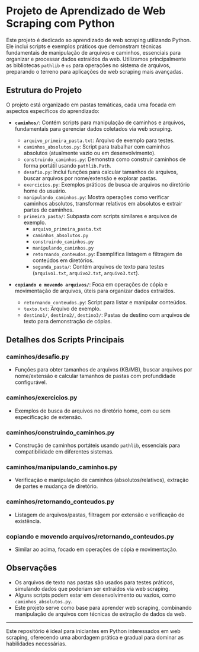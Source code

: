 # Projeto de Aprendizado de Web Scraping com Python

Este projeto é dedicado ao aprendizado de web scraping utilizando Python. Ele inclui scripts e exemplos práticos que demonstram técnicas fundamentais de manipulação de arquivos e caminhos, essenciais para organizar e processar dados extraídos da web. Utilizamos principalmente as bibliotecas `pathlib` e `os` para operações no sistema de arquivos, preparando o terreno para aplicações de web scraping mais avançadas.

## Estrutura do Projeto

O projeto está organizado em pastas temáticas, cada uma focada em aspectos específicos do aprendizado:

- **`caminhos/`**: Contém scripts para manipulação de caminhos e arquivos, fundamentais para gerenciar dados coletados via web scraping.
  - `arquivo_primeira_pasta.txt`: Arquivo de exemplo para testes.
  - `caminhos_absolutos.py`: Script para trabalhar com caminhos absolutos (atualmente vazio ou em desenvolvimento).
  - `construindo_caminhos.py`: Demonstra como construir caminhos de forma portátil usando `pathlib.Path`.
  - `desafio.py`: Inclui funções para calcular tamanhos de arquivos, buscar arquivos por nome/extensão e explorar pastas.
  - `exercicios.py`: Exemplos práticos de busca de arquivos no diretório home do usuário.
  - `manipulando_caminhos.py`: Mostra operações como verificar caminhos absolutos, transformar relativos em absolutos e extrair partes de caminhos.
  - `primeira_pasta/`: Subpasta com scripts similares e arquivos de exemplo.
    - `arquivo_primeira_pasta.txt`
    - `caminhos_absolutos.py`
    - `construindo_caminhos.py`
    - `manipulando_caminhos.py`
    - `retornando_conteudos.py`: Exemplifica listagem e filtragem de conteúdos em diretórios.
    - `segunda_pasta/`: Contém arquivos de texto para testes (`arquivo1.txt`, `arquivo2.txt`, `arquivo3.txt`).

- **`copiando e movendo arquivos/`**: Foca em operações de cópia e movimentação de arquivos, úteis para organizar dados extraídos.
  - `retornando_conteudos.py`: Script para listar e manipular conteúdos.
  - `texto.txt`: Arquivo de exemplo.
  - `destino1/`, `destino2/`, `destino3/`: Pastas de destino com arquivos de texto para demonstração de cópias.

## Detalhes dos Scripts Principais

### caminhos/desafio.py
- Funções para obter tamanhos de arquivos (KB/MB), buscar arquivos por nome/extensão e calcular tamanhos de pastas com profundidade configurável.

### caminhos/exercicios.py
- Exemplos de busca de arquivos no diretório home, com ou sem especificação de extensão.

### caminhos/construindo_caminhos.py
- Construção de caminhos portáteis usando `pathlib`, essenciais para compatibilidade em diferentes sistemas.

### caminhos/manipulando_caminhos.py
- Verificação e manipulação de caminhos (absolutos/relativos), extração de partes e mudança de diretório.

### caminhos/retornando_conteudos.py
- Listagem de arquivos/pastas, filtragem por extensão e verificação de existência.

### copiando e movendo arquivos/retornando_conteudos.py
- Similar ao acima, focado em operações de cópia e movimentação.

## Observações

- Os arquivos de texto nas pastas são usados para testes práticos, simulando dados que poderiam ser extraídos via web scraping.
- Alguns scripts podem estar em desenvolvimento ou vazios, como `caminhos_absolutos.py`.
- Este projeto serve como base para aprender web scraping, combinando manipulação de arquivos com técnicas de extração de dados da web.

---

Este repositório é ideal para iniciantes em Python interessados em web scraping, oferecendo uma abordagem prática e gradual para dominar as habilidades necessárias.
